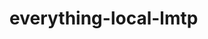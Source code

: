 
<!-- README.md is generated from README.Rmd. Please edit that file -->

# everything-local-lmtp

<!-- badges: start -->
<!-- badges: end -->
